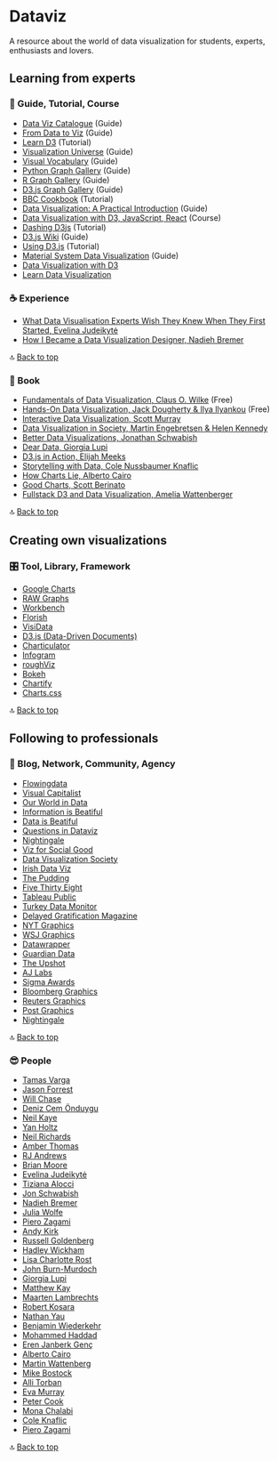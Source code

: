 # Dataviz

A resource about the world of data visualization for students, experts, enthusiasts and lovers.

## Learning from experts

### :compass: Guide, Tutorial, Course
- [Data Viz Catalogue](https://datavizcatalogue.com/) (Guide)
- [From Data to Viz](https://www.data-to-viz.com) (Guide)
- [Learn D3](https://observablehq.com/collection/@d3/learn-d3) (Tutorial)
- [Visualization Universe](http://visualizationuniverse.com) (Guide)
- [Visual Vocabulary](https://ft-interactive.github.io/visual-vocabulary/) (Guide)
- [Python Graph Gallery](https://www.python-graph-gallery.com) (Guide)
- [R Graph Gallery](https://www.r-graph-gallery.com) (Guide)
- [D3.js Graph Gallery](https://www.d3-graph-gallery.com) (Guide)
- [BBC Cookbook](https://bbc.github.io/rcookbook/) (Tutorial)
- [Data Visualization: A Practical Introduction](https://socviz.co/index.html) (Guide)
- [Data Visualization with D3, JavaScript, React](https://www.youtube.com/watch?v=2LhoCfjm8R4) (Course)
- [Dashing D3js](https://www.dashingd3js.com/d3-tutorial) (Tutorial)
- [D3.js Wiki](https://github.com/d3/d3/wiki) (Guide)
- [Using D3.js](http://using-d3js.com/index.html) (Tutorial)
- [Material System Data Visualization](https://material.io/design/communication/data-visualization.html#principles) (Guide)
- [Data Visualization with D3](https://www.freecodecamp.org/learn/data-visualization/)
- [Learn Data Visualization](https://www.kaggle.com/learn/data-visualization)

### :coffee: Experience
- [What Data Visualisation Experts Wish They Knew When They First Started, Evelina Judeikytė](https://medium.com/nightingale/what-data-visualisation-experts-wish-they-knew-when-they-first-started-e9bd4906d25)
- [How I Became a Data Visualization Designer, Nadieh Bremer](https://www.visualcinnamon.com/resources/learning-data-visualization/)

:top: [Back to top](#dataviz)

### :closed_book: Book
- [Fundamentals of Data Visualization, Claus O. Wilke](https://clauswilke.com/dataviz/) (Free)
- [Hands-On Data Visualization, Jack Dougherty & Ilya Ilyankou](https://handsondataviz.org) (Free)
- [Interactive Data Visualization, Scott Murray](https://www.oreilly.com/library/view/interactive-data-visualization/9781449340223/)
- [Data Visualization in Society, Martin Engebretsen & Helen Kennedy](https://www.aup.nl/en/book/9789463722902/data-visualization-in-society)
- [Better Data Visualizations, Jonathan Schwabish](http://cup.columbia.edu/book/better-data-visualizations/9780231193115)
- [Dear Data, Giorgia Lupi](https://www.amazon.com/Dear-Data-Giorgia-Lupi/dp/1616895322)
- [D3.js in Action, Elijah Meeks](https://www.amazon.com/D3-js-Action-Data-visualization-JavaScript/dp/1617294489)
- [Storytelling with Data, Cole Nussbaumer Knaflic](https://www.amazon.com/gp/product/1119002257/)
- [How Charts Lie, Alberto Cairo](https://www.amazon.com/How-Charts-Lie-Getting-Information/dp/1324001569)
- [Good Charts, Scott Berinato](https://www.amazon.com/Good-Charts-Smarter-Persuasive-Visualizations/dp/1633690709)
- [Fullstack D3 and Data Visualization, Amelia Wattenberger](https://www.newline.co/fullstack-d3)

:top: [Back to top](#dataviz)

## Creating own visualizations

### :control_knobs: Tool, Library, Framework
- [Google Charts](https://developers.google.com/chart/)
- [RAW Graphs](https://rawgraphs.io)
- [Workbench](https://workbenchdata.com)
- [Florish](https://flourish.studio/)
- [VisiData](https://jsvine.github.io/intro-to-visidata/)
- [D3.js (Data-Driven Documents)](https://d3js.org)
- [Charticulator](https://charticulator.com/index.html)
- [Infogram](https://infogram.com)
- [roughViz](https://github.com/jwilber/roughViz)
- [Bokeh](https://bokeh.org)
- [Chartify](https://github.com/spotify/chartify)
- [Charts.css](https://github.com/ChartsCSS/charts.css)

:top: [Back to top](#dataviz)

## Following to professionals

### :partying_face: Blog, Network, Community, Agency
- [Flowingdata](https://flowingdata.com)
- [Visual Capitalist](https://www.visualcapitalist.com)
- [Our World in Data](https://ourworldindata.org)
- [Information is Beatiful](https://informationisbeautiful.net)
- [Data is Beatiful](https://www.reddit.com/r/dataisbeautiful/)
- [Questions in Dataviz](https://questionsindataviz.com)
- [Nightingale](https://medium.com/nightingale)
- [Viz for Social Good](https://twitter.com/VizFSG)
- [Data Visualization Society](https://www.datavisualizationsociety.com)
- [Irish Data Viz](https://twitter.com/IrishDataViz)
- [The Pudding](https://pudding.cool)
- [Five Thirty Eight](https://twitter.com/FiveThirtyEight)
- [Tableau Public](https://public.tableau.com/en-us/gallery)
- [Turkey Data Monitor](https://twitter.com/turkeymonitor)
- [Delayed Gratification Magazine](https://www.slow-journalism.com)
- [NYT Graphics](https://twitter.com/nytgraphics)
- [WSJ Graphics](https://twitter.com/WSJGraphics)
- [Datawrapper](https://twitter.com/Datawrapper)
- [Guardian Data](https://twitter.com/GuardianData)
- [The Upshot](https://twitter.com/UpshotNYT)
- [AJ Labs](https://twitter.com/ajlabs)
- [Sigma Awards](https://twitter.com/sigmaawards)
- [Bloomberg Graphics](https://twitter.com/BBGVisualData)
- [Reuters Graphics](https://twitter.com/ReutersGraphics)
- [Post Graphics](https://twitter.com/PostGraphics)
- [Nightingale](https://nightingaledvs.com)

:top: [Back to top](#dataviz)

### :sunglasses: People
- [Tamas Varga](https://twitter.com/imperativusz)
- [Jason Forrest](https://twitter.com/Jasonforrestftw)
- [Will Chase](https://twitter.com/W_R_Chase)
- [Deniz Cem Önduygu](https://twitter.com/denizcemonduygu)
- [Neil Kaye](https://twitter.com/neilrkaye)
- [Yan Holtz](https://twitter.com/R_Graph_Gallery)
- [Neil Richards](https://twitter.com/theneilrichards)
- [Amber Thomas](https://twitter.com/ProQuesAsker)
- [RJ Andrews](https://twitter.com/infowetrust)
- [Brian Moore](https://twitter.com/BMooreWasTaken)
- [Evelina Judeikytė](https://twitter.com/evelinajud)
- [Tiziana Alocci](https://twitter.com/Altiziana)
- [Jon Schwabish](https://twitter.com/jschwabish)
- [Nadieh Bremer](https://twitter.com/NadiehBremer)
- [Julia Wolfe](https://twitter.com/juruwolfe)
- [Piero Zagami](https://twitter.com/pierozagami)
- [Andy Kirk](https://twitter.com/visualisingdata)
- [Russell Goldenberg](https://twitter.com/codenberg)
- [Hadley Wickham](https://twitter.com/hadleywickham)
- [Lisa Charlotte Rost](https://twitter.com/lisacrost)
- [John Burn-Murdoch](https://twitter.com/jburnmurdoch)
- [Giorgia Lupi](https://twitter.com/giorgialupi)
- [Matthew Kay](https://twitter.com/mjskay)
- [Maarten Lambrechts](https://twitter.com/maartenzam)
- [Robert Kosara](https://twitter.com/eagereyes)
- [Nathan Yau](https://twitter.com/flowingdata)
- [Benjamin Wiederkehr](https://twitter.com/wiederkehr)
- [Mohammed Haddad](https://twitter.com/haddadme)
- [Eren Janberk Genç](https://twitter.com/ejgenc)
- [Alberto Cairo](https://twitter.com/AlbertoCairo)
- [Martin Wattenberg](https://twitter.com/wattenberg)
- [Mike Bostock](https://twitter.com/mbostock)
- [Alli Torban](https://twitter.com/AlliTorban)
- [Eva Murray](https://twitter.com/TriMyData)
- [Peter Cook](https://twitter.com/peter_r_cook)
- [Mona Chalabi](https://twitter.com/MonaChalabi)
- [Cole Knaflic](https://twitter.com/storywithdata)
- [Piero Zagami](https://twitter.com/pierozagami)

:top: [Back to top](#dataviz)
